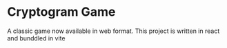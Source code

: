 # Cryptogram Game

A classic game now available in web format. This project is written in react and bunddled in vite